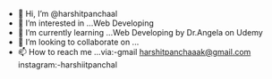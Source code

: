 - 👋 Hi, I’m @harshitpanchaal
- 👀 I’m interested in ...Web Developing
- 🌱 I’m currently learning ...Web Developing by Dr.Angela on Udemy
- 💞️ I’m looking to collaborate on ...
- 📫 How to reach me ...via:-gmail harshitpanchaaak@gmail.com instagram:-harshiitpanchal

<!---
harshitpanchaal/harshitpanchaal is a ✨ special ✨ repository because its `README.md` (this file) appears on your GitHub profile.
You can click the Preview link to take a look at your changes.
--->

